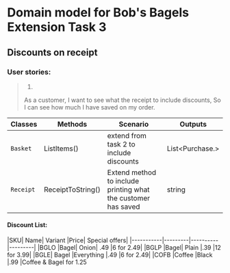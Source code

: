# Domain model for Bob's Bagels Extension Task 3
## Discounts on receipt

### User stories:
>1.
>As a customer,
I want to see what the receipt to include discounts,
So I can see how much I have saved on my order.



 
 
| Classes   | Methods | Scenario | Outputs |
|-----------|---------|----------|---------|
| `Basket ` |  ListItems()| extend from task 2 to include discounts| List<Purchase.>|
| `Receipt`	|  ReceiptToString() | Extend method to include printing what the customer has saved | string|



#### Discount List:

|SKU|	Name|	Variant	|Price|	Special offers|
|-----------|---------|----------|---------|
|BGLO	|Bagel|	Onion|	.49	|6 for 2.49|
|BGLP	|Bagel|	Plain	|.39	|12 for 3.99|
|BGLE|	Bagel	|Everything	|.49	|6 for 2.49|
|COFB	|Coffee	|Black	|.99	|Coffee & Bagel for 1.25


